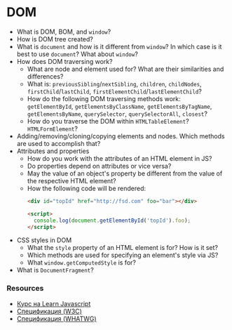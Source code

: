 # DOM

* What is DOM, BOM, and `window`?
* How is DOM tree created?
* What is `document` and how is it different from `window`? In which case is it best to use `document`? What about `window`?
* How does DOM traversing work?
   * What are node and element used for? What are their similarities and differences?
   * What is: `previousSibling`/`nextSibling`, `children`, `childNodes`, `firstChild`/`lastChild`, `firstElementChild`/`lastElementChild`?
   * How do the following DOM traversing methods work: `getElementById`, `getElementsByClassName`, `getElementsByTagName`, `getElementsByName`, `querySelector`, `querySelectorAll`, `closest`?
   * How do you traverse the DOM within `HTMLTable​Element`? `HTMLFormElement`?
* Adding/removing/cloning/copying elements and nodes. Which methods are used to accomplish that?
* Attributes and properties
   * How do you work with the attributes of an HTML element in JS?
   * Do properties depend on attributes or vice versa?
   * May the value of an object's property be different from the value of the respective HTML element?
   * How the following code will be rendered:
      ```html
      <div id="topId" href="http://fsd.com" foo="bar"></div>

      <script>
        console.log(document.getElementById('topId').foo);
      </script>
      ```
* CSS styles in DOM
   * What the `style` property of an HTML element is for? How is it set?
   * Which methods are used for specifying an element's style via JS?
   * What `window.getComputedStyle` is for?
* What is `DocumentFragment`?

### Resources

* [Курс на Learn Javascript](https://learn.javascript.ru/document)
* [Спецификация (W3C)](https://www.w3.org/TR/REC-DOM-Level-1/expanded-toc.html)
* [Спецификация (WHATWG)](https://dom.spec.whatwg.org)

